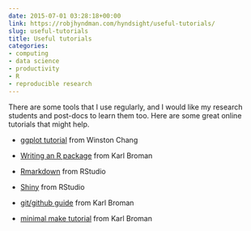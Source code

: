 ```yaml
---
date: 2015-07-01 03:28:18+00:00
link: https://robjhyndman.com/hyndsight/useful-tutorials/
slug: useful-tutorials
title: Useful tutorials
categories:
- computing
- data science
- productivity
- R
- reproducible research
---
```


There are some tools that I use regularly, and I would like my research students and post-docs to learn them too. Here are some great online tutorials that might help.




    
  * [ggplot tutorial](http://www.cookbook-r.com/Graphs/) from Winston Chang

    
  * [Writing an R package](http://kbroman.org/pkg_primer/) from Karl Broman

    
  * [Rmarkdown](http://rmarkdown.rstudio.com/) from RStudio

    
  * [Shiny](http://shiny.rstudio.com/tutorial/) from RStudio

    
  * [git/github guide](http://kbroman.org/github_tutorial/) from Karl Broman

    
  * [minimal make tutorial](http://kbroman.org/minimal_make/) from Karl Broman


